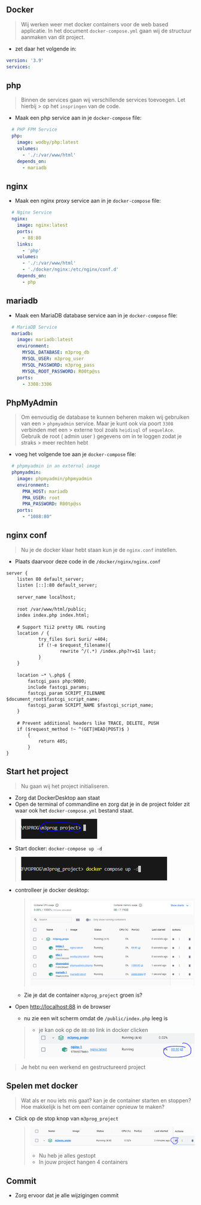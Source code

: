 ## Docker
> Wij werken weer met docker containers voor de web based applicatie.
> In het document `docker-compose.yml` gaan wij de structuur aanmaken van dit project.

- zet daar het volgende in:
```yaml
version: '3.9'
services:
```

## php

> Binnen de services gaan wij verschillende services toevoegen. Let hierbij > op het `inspringen` van de code.<br>
- Maak een php service aan in je `docker-compose` file:
```yaml
  # PHP FPM Service
  php:
    image: wodby/php:latest
    volumes:
      - './:/var/www/html'
    depends_on:
      - mariadb
```

## nginx

- Maak een nginx proxy service aan in je `docker-compose` file:
```yaml
  # Nginx Service
  nginx:
    image: nginx:latest
    ports:
      - 88:80
    links:
      - 'php'
    volumes:
      - './:/var/www/html'
      - './docker/nginx:/etc/nginx/conf.d'
    depends_on:
      - php
```

## mariadb

- Maak een MariaDB database service aan in je `docker-compose` file:
```yaml
  # MariaDB Service
  mariadb:
    image: mariadb:latest
    environment:
      MYSQL_DATABASE: m3prog_db
      MYSQL_USER: m3prog_user
      MYSQL_PASSWORD: m3prog_pass
      MYSQL_ROOT_PASSWORD: R00tp@ss
    ports:
      - 3308:3306
```

## PhpMyAdmin

> Om eenvoudig de database te kunnen beheren maken wij gebruiken van een > `phpmyadmin` service. Maar je kunt ook via poort `3308` verbinden met een > externe tool zoals `heidisql` of `sequelAce`.<br>
> Gebruik de root ( admin user ) gegevens om in te loggen zodat je straks > meer rechten hebt

- voeg het volgende toe aan je `docker-compose` file:
```yaml
  # phpmyadmin in an external image
  phpmyadmin:
    image: phpmyadmin/phpmyadmin
    environment:
      PMA_HOST: mariadb
      PMA_USER: root
      PMA_PASSWORD: R00tp@ss
    ports:
      - "1088:80"
```

## nginx conf
> Nu je de docker klaar hebt staan kun je de `nginx.conf` instellen.
- Plaats daarvoor deze code in de `/docker/nginx/nginx.conf`
```apacheconf
server {
    listen 80 default_server;
    listen [::]:80 default_server;
    
    server_name localhost;

    root /var/www/html/public;
    index index.php index.html;

    # Support Yii2 pretty URL routing
    location / {
            try_files $uri $uri/ =404;
            if (!-e $request_filename){
                    rewrite ^/(.*) /index.php?r=$1 last;
            }
    }

    location ~* \.php$ {
        fastcgi_pass php:9000;
        include fastcgi_params;
        fastcgi_param SCRIPT_FILENAME $document_root$fastcgi_script_name;
        fastcgi_param SCRIPT_NAME $fastcgi_script_name;
    }

    # Prevent additional headers like TRACE, DELETE, PUSH
    if ($request_method !~ ^(GET|HEAD|POST)$ )
        {
            return 405;
        }
}
```

## Start het project
> Nu gaan wij het project initialiseren.
- Zorg dat DockerDesktop aan staat
- Open de terminal of commandline en zorg dat je in de project folder zit waar ook het `docker-compose.yml` bestand staat.
> ![](img/folder.PNG)

- Start docker: `docker-compose up -d`
> ![](img/composeup.PNG)

- controlleer je docker desktop:
  > ![](img/running.PNG)
  - Zie je dat de container  `m3prog_project` groen is?

- Open [http://localhost:88](http://localhost:88) in de browser
  - nu zie een wit scherm omdat de `/public/index.php` leeg is
  > - je kan ook op de `88:80` link in docker clicken
  >   ![](img/88.PNG)

> Je hebt nu een werkend en gestructureerd project


## Spelen met docker

> Wat als er nou iets mis gaat? kan je de container starten en stoppen?
> Hoe makkelijk is het om een container opnieuw te maken?


- Click op de stop knop van  `m3prog_project`
  >   ![](img/stop.PNG)
  > - Nu heb je alles gestopt
  > - In jouw project hangen 4 containers
## Commit

- Zorg ervoor dat je alle wijzigingen commit
